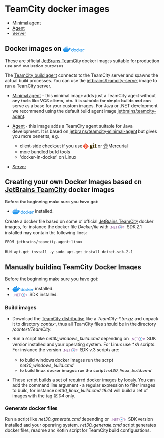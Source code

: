 # TeamCity docker images

* [Minimal agent](generated/teamcity-minimal-agent.md)
* [Agent](generated/teamcity-agent.md)
* [Server](generated/teamcity-server.md)

## Docker images on [<img align="center" height="18" src="/logo/docker_hub.png">](https://hub.docker.com/search?q=JetBrains%2FTeamCity&type=image)

These are official [JetBrains TeamCity](jetbrains.com/teamcity/) docker images suitable for production use and evaluation purposes.

The [TeamCity build agent](https://www.jetbrains.com/help/teamcity/build-agent.html) connects to the TeamCity server and spawns the actual build processes. You can use the [jetbrains/teamcity-server](https://hub.docker.com/r/jetbrains/teamcity-server) image to run a TeamCity server.

- [Minimal agent](https://hub.docker.com/r/jetbrains/teamcity-minimal-agent) - this minimal image adds just a TeamCity agent without any tools like VCS clients, etc. It is suitable for simple builds and can serve as a base for your custom images. For Java or .NET development we recommend using the default build agent image [jetbrains/teamcity-agent](https://hub.docker.com/r/jetbrains/teamcity-agent).

- [Agent](https://hub.docker.com/r/jetbrains/teamcity-agent) - this image adds a TeamCity agent suitable for Java development. It is based on [jetbrains/teamcity-minimal-agent](https://hub.docker.com/r/jetbrains/teamcity-minimal-agent) but gives you more benefits, e.g.

  - client-side checkout if you use <img align="center" height="18" src="/logo/git.png"> or <img align="center" height="18" src="/logo/mercurial.png"> Mercurial
  - more bundled build tools
  - 'docker-in-docker' on Linux

- [Server](https://hub.docker.com/r/jetbrains/teamcity-server)

## Creating your own Docker Images based on [JetBrains TeamCity](jetbrains.com/teamcity/) docker images

Before the beginning make sure you have got:

- [<img align="center" height="18" src="/logo/docker_hub.png">](https://hub.docker.com/search?q=&type=edition&offering=community) installed.

Create a docker file based on some of official [JetBrains TeamCity](jetbrains.com/teamcity/) docker images, for instance the docker file _Dockerfile_ with [<img align="center" height="18" src="/logo/dotnetcore.png">](https://dotnet.microsoft.com/download) SDK 2.1 installed may contain the following lines:

```
FROM jetbrains/teamcity-agent:linux

RUN apt-get install -y sudo apt-get install dotnet-sdk-2.1
```

## Manually building TeamCity Docker Images

Before the beginning make sure you have got:

- [<img align="center" height="18" src="/logo/docker_hub.png">](https://hub.docker.com/search?q=&type=edition&offering=community) installed.
- [<img align="center" height="18" src="/logo/dotnetcore.png">](https://dotnet.microsoft.com/download) SDK installed.

### Build images

- Download the [TeamCity distributive](https://www.jetbrains.com/teamcity/download/download-thanks.html?platform=linux) like a _TeamCity-*.tar.gz_ and unpack it to directory _context_, thus all TeamCity files should be in the directory _/context/TeamCity_.

- Run a script like _net30_windows_build.cmd_ depending on <img align="center" height="18" src="/logo/dotnetcore.png"> SDK version installed and your operating system. For Linux use _*.sh_ scripts. For instance the version <img align="center" height="18" src="/logo/dotnetcore.png"> SDK v.3 scripts are:
  - to build windows docker images run the script _net30_windows_build.cmd_
  - to build linux docker images run the script _net30_linux_build.cmd_

- These script builds a set of required docker images by localy. You can add the command line argument - a regular expression to filter images to build, for instance _net30_linux_build.cmd 18.04_ will build a set of images with the tag _18.04_ only.

### Generate docker files

Run a script like _net30_generate.cmd_ depending on <img align="center" height="18" src="/logo/dotnetcore.png"> SDK version installed and your operating system. _net30_generate.cmd_ script generates docker files, readme and Kotlin script for TeamCity build configurations.


